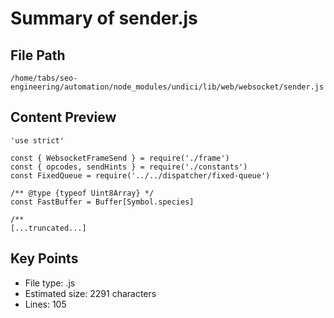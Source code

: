 # Summary of sender.js
  
## File Path
`/home/tabs/seo-engineering/automation/node_modules/undici/lib/web/websocket/sender.js`

## Content Preview
```
'use strict'

const { WebsocketFrameSend } = require('./frame')
const { opcodes, sendHints } = require('./constants')
const FixedQueue = require('../../dispatcher/fixed-queue')

/** @type {typeof Uint8Array} */
const FastBuffer = Buffer[Symbol.species]

/**
[...truncated...]
```

## Key Points
- File type: .js
- Estimated size: 2291 characters
- Lines: 105
